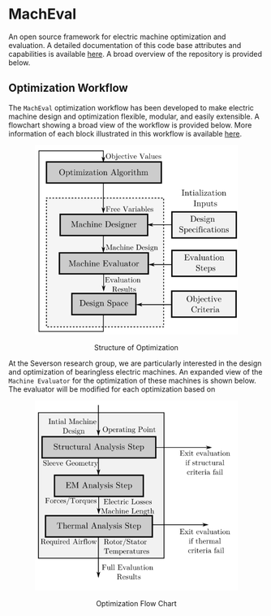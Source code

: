 # MachEval
An open source framework for electric machine optimization and evaluation. A detailed
documentation of this code base attributes and capabilities is available 
[here](https://emach.readthedocs.io/en/latest/index.html). A broad overview of the repository
is provided below.

## Optimization Workflow

The `MachEval` optimization workflow has been developed to make electric machine design
and optimization flexible, modular, and easily extensible. A flowchart showing a 
broad view of the workflow is provided below. More information of each block illustrated
in this workflow is available [here](https://emach.readthedocs.io/en/latest/index.html).

<p align="center">
  <img width="400" src="docs/source/images/Readme/MachEvalFlowChart.svg">
</p>
<p align="center">
   Structure of Optimization
</p>

At the Severson research group, we are particularly interested in the design and optimization
of bearingless electric machines. An expanded view of the `Machine Evaluator` for 
the optimization of these machines is shown below. The evaluator will be modified for
each optimization based on 

<p align="center">
  <img width="400" src="docs/source/images/Readme/EvaluationFlowChart.svg">
</p>
<p align="center">
   Optimization Flow Chart
</p>
